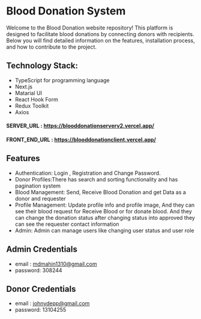 # Blood Donation System

Welcome to the Blood Donation website repository! This platform is designed to facilitate blood donations by connecting donors with recipients. Below you will find detailed information on the features, installation process, and how to contribute to the project.

## Technology Stack:

- TypeScript for programming language
- Next.js
- Matarial UI
- React Hook Form
- Redux Toolkit
- Axios

#### SERVER_URL : https://blooddonationserverv2.vercel.app/

#### FRONT_END_URL : https://blooddonationclient.vercel.app/

## Features

- Authentication: Login , Registration and Change Password. 
- Donor Profiles:There has search and sorting functionality and has pagination system
- Blood Management: Send, Receive Blood Donation and get Data as a donor and requester
- Profile Management: Update profile info and profile image, And they can see their blood request for Receive Blood or for donate blood. And they can change the donation status after changing status into approved they can see the requester contact information
- Admin: Admin can manage users like changing user status and user role

## Admin Credentials

- email : mdmahin1310@gmail.com
- password: 308244

## Donor Credentials

- email : johnydepp@gmail.com
- password: 13104255
